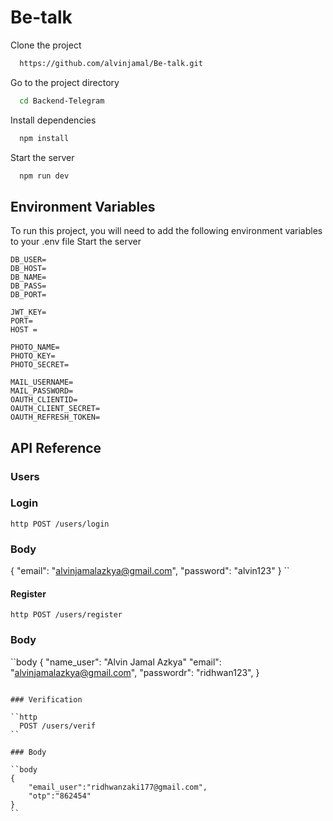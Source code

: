 # Be-talk

Clone the project

```bash
  https://github.com/alvinjamal/Be-talk.git
```

Go to the project directory

```bash
  cd Backend-Telegram
```

Install dependencies

```bash
  npm install
```

Start the server

```bash
  npm run dev
```

## Environment Variables

To run this project, you will need to add the following environment variables to your .env file
Start the server

```body
DB_USER=
DB_HOST=
DB_NAME=
DB_PASS=
DB_PORT=

JWT_KEY=
PORT=
HOST =

PHOTO_NAME=
PHOTO_KEY=
PHOTO_SECRET=

MAIL_USERNAME=
MAIL_PASSWORD=
OAUTH_CLIENTID=
OAUTH_CLIENT_SECRET=
OAUTH_REFRESH_TOKEN=
```

## API Reference

### Users

### Login

``http
  POST /users/login
``
### Body
{
    "email": "alvinjamalazkya@gmail.com",
    "password": "alvin123"
}
``

#### Register

``http
  POST /users/register
``

### Body

``body
{
    "name_user": "Alvin Jamal Azkya"
    "email": "alvinjamalazkya@gmail.com",
    "passwordr": "ridhwan123",
}
```

### Verification

``http
  POST /users/verif
``

### Body

``body
{
    "email_user":"ridhwanzaki177@gmail.com",
    "otp":"862454"
}
``
